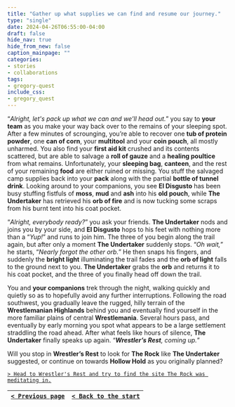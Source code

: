 ```yaml
---
title: "Gather up what supplies we can find and resume our journey."
type: "single"
date: 2024-04-26T06:55:00-04:00
draft: false
hide_nav: true
hide_from_new: false
caption_mainpage: ""
categories:
- stories
- collaborations
tags:
- gregory-quest
include_css:
- gregory_quest
---
```


“*Alright, let's pack up what we can and we’ll head out.*” you say to **your team** as you make your way back over to the remains of your sleeping spot. After a few minutes of scrounging, you’re able to recover one **tub of protein powder**, one **can of corn**, your **multitool** and your **coin pouch**, all mostly unharmed. You also find your **first aid kit** crushed and its contents scattered, but are able to salvage a **roll of gauze** and a **healing poultice** from what remains. Unfortunately, your **sleeping bag**, **canteen**, and the rest of your remaining **food** are either ruined or missing. You stuff the salvaged camp supplies back into your **pack** along with the partial **bottle of tunnel drink**. Looking around to your companions, you see **El Disgusto** has been busy stuffing fistfuls of **moss**, **mud** and **ash** into his **old pouch**, while **The Undertaker** has retrieved his **orb of fire** and is now tucking some scraps from his burnt tent into his coat pocket.

“*Alright, everybody ready?*” you ask your friends. **The Undertaker** nods and joins you by your side, and **El Disgusto** hops to his feet with nothing more than a “*Yup!*” and runs to join him. The three of you begin along the trail again, but after only a moment **The Undertaker** suddenly stops. “*Oh wait,*” he starts, “*Nearly forgot the other orb.*” He then snaps his fingers, and suddenly the **bright light** illuminating the trail fades and the **orb of light** falls to the ground next to you. **The Undertaker** grabs the **orb** and returns it to his coat pocket, and the three of you finally head off down the trail.

You and **your companions** trek through the night, walking quickly and quietly so as to hopefully avoid any further interruptions. Following the road southwest, you gradually leave the rugged, hilly terrain of the **Wrestlemanian Highlands** behind you and eventually find yourself in the more familiar plains of central **Wrestlemania**. Several hours pass, and eventually by early morning you spot what appears to be a large settlement straddling the road ahead. After what feels like hours of silence, **The Undertaker** finally speaks up again. “***Wrestler’s Rest**, coming up.*”

Will you stop in **Wrestler’s Rest** to look for **The Rock** like **The Undertaker** suggested, or continue on towards **Hollow Hold** as you originally planned?

[``> Head to Wrestler's Rest and try to find the site The Rock was meditating in.``](../107)

|[``< Previous page``](../105)|[``< Back to the start``](../)|
|---|---|